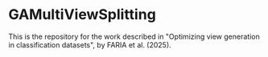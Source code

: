 # GAMultiViewSplitting
This is the repository for the work described in "Optimizing view generation in classification datasets", by FARIA et al. (2025).

